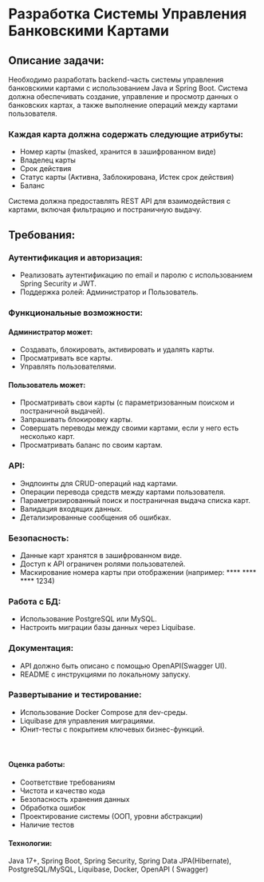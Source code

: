 # Разработка Системы Управления Банковскими Картами #

## Описание задачи: ##

Необходимо разработать backend-часть системы управления банковскими картами с использованием Java и Spring Boot. Система
должна обеспечивать создание, управление и просмотр данных о банковских картах, а также выполнение операций между
картами пользователя.

### Каждая карта должна содержать следующие атрибуты: ###

- Номер карты (masked, хранится в зашифрованном виде)
- Владелец карты
- Срок действия
- Статус карты (Активна, Заблокирована, Истек срок действия)
- Баланс

Система должна предоставлять REST API для взаимодействия с картами, включая фильтрацию и постраничную выдачу.

## Требования: ##

### Аутентификация и авторизация: ###

- Реализовать аутентификацию по email и паролю с использованием Spring Security и JWT.
- Поддержка ролей: Администратор и Пользователь.

### Функциональные возможности: ###

#### Администратор может: ####

- Создавать, блокировать, активировать и удалять карты.
- Просматривать все карты.
- Управлять пользователями.

#### Пользователь может: ####

- Просматривать свои карты (с параметризованным поиском и постраничной выдачей).
- Запрашивать блокировку карты.
- Совершать переводы между своими картами, если у него есть несколько карт.
- Просматривать баланс по своим картам.

### API: ###

- Эндпоинты для CRUD-операций над картами.
- Операции перевода средств между картами пользователя.
- Параметризированный поиск и постраничная выдача списка карт.
- Валидация входящих данных.
- Детализированные сообщения об ошибках.

### Безопасность: ### 

- Данные карт хранятся в зашифрованном виде.
- Доступ к API ограничен ролями пользователей.
- Маскирование номера карты при отображении (например: **** **** **** 1234)

### Работа с БД: ### 

- Использование PostgreSQL или MySQL.
- Настроить миграции базы данных через Liquibase.

### Документация: ###

- API должно быть описано с помощью OpenAPI(Swagger UI).
- README с инструкциями по локальному запуску.

### Развертывание и тестирование: ###

- Использование Docker Compose для dev-среды.
- Liquibase для управления миграциями.
- Юнит-тесты с покрытием ключевых бизнес-функций.
  <br><br><br>

#### Оценка работы: ####

- Соответствие требованиям
- Чистота и качество кода
- Безопасность хранения данных
- Обработка ошибок
- Проектирование системы (ООП, уровни абстракции)
- Наличие тестов

#### Технологии: #### 

Java 17+, Spring Boot, Spring Security, Spring Data JPA(Hibernate), PostgreSQL/MySQL, Liquibase, Docker, OpenAPI (
Swagger)